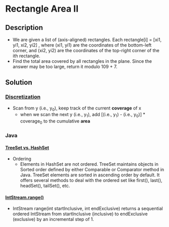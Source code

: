 # Rectangle Area II

## Description

* We are given a list of (axis-aligned) rectangles. Each rectangle[i] = [xi1, yi1, xi2, yi2] , where (xi1, yi1) are the coordinates of the bottom-left corner, and (xi2, yi2) are the coordinates of the top-right corner of the ith rectangle.
* Find the total area covered by all rectangles in the plane. Since the answer may be too large, return it modulo 109 + 7.

## Solution

### [Discretization](https://leetcode.com/problems/rectangle-area-ii/discuss/137914/JavaC%2B%2BPython-Discretization-and-O(NlogN))

* Scan from y (i.e., y<sub>0</sub>), keep track of the current **coverage** of x
  * when we scan the next y (i.e., y<sub>1</sub>), add [(i.e., y<sub>1</sub>) - (i.e., y<sub>0</sub>)] * coverage<sub>0</sub> to the cumulative **area**

### Java

#### [TreeSet vs. HashSet](https://www.geeksforgeeks.org/hashset-vs-treeset-in-java/)

* Ordering
  * Elements in HashSet are not ordered. TreeSet maintains objects in Sorted order defined by either Comparable or Comparator method in Java. TreeSet elements are sorted in ascending order by default. It offers several methods to deal with the ordered set like first(), last(), headSet(), tailSet(), etc.

#### [IntStream.range()](https://www.geeksforgeeks.org/intstream-range-java/)

* IntStream range(int startInclusive, int endExclusive) returns a sequential ordered IntStream from startInclusive (inclusive) to endExclusive (exclusive) by an incremental step of 1.
